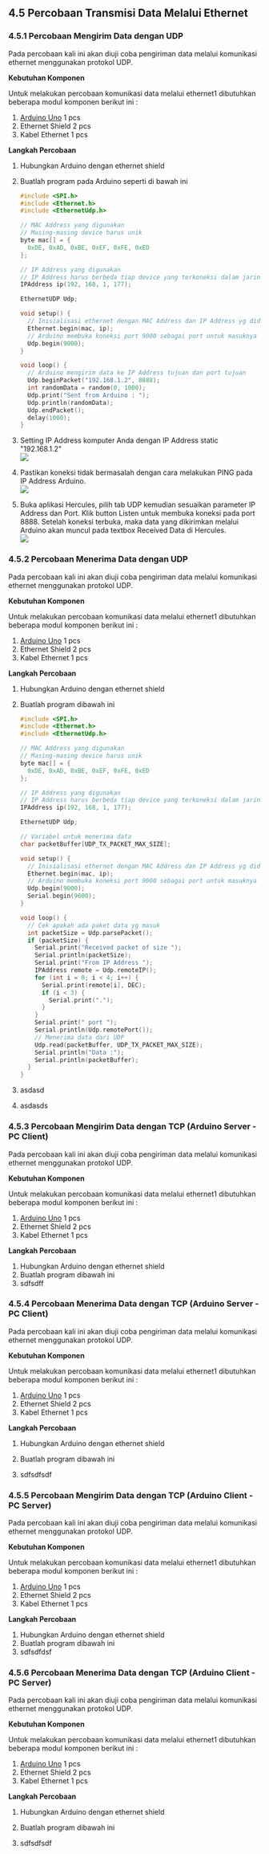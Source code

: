 ## 4.5 Percobaan Transmisi Data Melalui Ethernet

### 4.5.1 Percobaan Mengirim Data dengan UDP

Pada percobaan kali ini akan diuji coba pengiriman data melalui komunikasi ethernet menggunakan protokol UDP.

**Kebutuhan Komponen**

Untuk melakukan percobaan komunikasi data melalui ethernet1 dibutuhkan beberapa modul komponen berikut ini :

1. [Arduino Uno](https://store.arduino.cc/usa/arduino-uno-rev3) 1 pcs
2. Ethernet Shield 2 pcs
3. Kabel Ethernet  1 pcs

**Langkah Percobaan**

1. Hubungkan Arduino dengan ethernet shield
2. Buatlah program pada Arduino seperti di bawah ini

   ```cpp
   #include <SPI.h>
   #include <Ethernet.h>
   #include <EthernetUdp.h>

   // MAC Address yang digunakan
   // Masing-masing device harus unik
   byte mac[] = {
     0xDE, 0xAD, 0xBE, 0xEF, 0xFE, 0xED
   };

   // IP Address yang digunakan
   // IP Address harus berbeda tiap device yang terkoneksi dalam jaringan yg sama
   IPAddress ip(192, 168, 1, 177);

   EthernetUDP Udp;

   void setup() {
     // Inisialisasi ethernet dengan MAC Address dan IP Address yg didefinisikan diatas
     Ethernet.begin(mac, ip);
     // Arduino membuka koneksi port 9000 sebagai port untuk masuknya data
     Udp.begin(9000);
   }

   void loop() {
     // Arduino mengirim data ke IP Address tujuan dan port tujuan
     Udp.beginPacket("192.168.1.2", 8888);
     int randomData = random(0, 1000);
     Udp.print("Sent from Arduino : ");
     Udp.println(randomData);
     Udp.endPacket();
     delay(1000);
   }
   ```

3. Setting IP Address komputer Anda dengan IP Address static "192.168.1.2"  
   ![](/assets/2017-11-15_100614.png)

4. Pastikan koneksi tidak bermasalah dengan cara melakukan PING pada IP Address Arduino.  
   ![](/assets/2017-11-15_100700.png)

5. Buka aplikasi Hercules, pilih tab UDP kemudian sesuaikan parameter IP Address dan Port. Klik button Listen untuk membuka koneksi pada port 8888. Setelah koneksi terbuka, maka data yang dikirimkan melalui Arduino akan muncul pada textbox Received Data di Hercules.  
   ![](/assets/2017-11-15_104105.png)

### 4.5.2 Percobaan Menerima Data dengan UDP

Pada percobaan kali ini akan diuji coba pengiriman data melalui komunikasi ethernet menggunakan protokol UDP.

**Kebutuhan Komponen**

Untuk melakukan percobaan komunikasi data melalui ethernet1 dibutuhkan beberapa modul komponen berikut ini :

1. [Arduino Uno](https://store.arduino.cc/usa/arduino-uno-rev3) 1 pcs
2. Ethernet Shield 2 pcs
3. Kabel Ethernet  1 pcs

**Langkah Percobaan**

1. Hubungkan Arduino dengan ethernet shield
2. Buatlah program dibawah ini

   ```cpp
   #include <SPI.h>
   #include <Ethernet.h>
   #include <EthernetUdp.h>

   // MAC Address yang digunakan
   // Masing-masing device harus unik
   byte mac[] = {
     0xDE, 0xAD, 0xBE, 0xEF, 0xFE, 0xED
   };

   // IP Address yang digunakan
   // IP Address harus berbeda tiap device yang terkoneksi dalam jaringan yg sama
   IPAddress ip(192, 168, 1, 177);

   EthernetUDP Udp;

   // Variabel untuk menerima data
   char packetBuffer[UDP_TX_PACKET_MAX_SIZE];

   void setup() {
     // Inisialisasi ethernet dengan MAC Address dan IP Address yg didefinisikan diatas
     Ethernet.begin(mac, ip);
     // Arduino membuka koneksi port 9000 sebagai port untuk masuknya data
     Udp.begin(9000);
     Serial.begin(9600);
   }

   void loop() {
     // Cek apakah ada paket data yg masuk
     int packetSize = Udp.parsePacket();
     if (packetSize) {
       Serial.print("Received packet of size ");
       Serial.println(packetSize);
       Serial.print("From IP Address ");
       IPAddress remote = Udp.remoteIP();
       for (int i = 0; i < 4; i++) {
         Serial.print(remote[i], DEC);
         if (i < 3) {
           Serial.print(".");
         }
       }
       Serial.print(" port ");
       Serial.println(Udp.remotePort());
       // Menerima data dari UDP
       Udp.read(packetBuffer, UDP_TX_PACKET_MAX_SIZE);
       Serial.println("Data :");
       Serial.println(packetBuffer);
     }
   }
   ```

3. asdasd

4. asdasds

### 4.5.3 Percobaan Mengirim Data dengan TCP \(Arduino Server - PC Client\)

Pada percobaan kali ini akan diuji coba pengiriman data melalui komunikasi ethernet menggunakan protokol UDP.

**Kebutuhan Komponen**

Untuk melakukan percobaan komunikasi data melalui ethernet1 dibutuhkan beberapa modul komponen berikut ini :

1. [Arduino Uno](https://store.arduino.cc/usa/arduino-uno-rev3) 1 pcs
2. Ethernet Shield 2 pcs
3. Kabel Ethernet  1 pcs

**Langkah Percobaan**

1. Hubungkan Arduino dengan ethernet shield
2. Buatlah program dibawah ini
3. sdfsdff

### 4.5.4 Percobaan Menerima Data dengan TCP \(Arduino Server - PC Client\)

Pada percobaan kali ini akan diuji coba pengiriman data melalui komunikasi ethernet menggunakan protokol UDP.

**Kebutuhan Komponen**

Untuk melakukan percobaan komunikasi data melalui ethernet1 dibutuhkan beberapa modul komponen berikut ini :

1. [Arduino Uno](https://store.arduino.cc/usa/arduino-uno-rev3) 1 pcs
2. Ethernet Shield 2 pcs
3. Kabel Ethernet  1 pcs

**Langkah Percobaan**

1. Hubungkan Arduino dengan ethernet shield
2. Buatlah program dibawah ini

   

3. sdfsdfsdf

### 4.5.5 Percobaan Mengirim Data dengan TCP \(Arduino Client - PC Server\)

Pada percobaan kali ini akan diuji coba pengiriman data melalui komunikasi ethernet menggunakan protokol UDP.

**Kebutuhan Komponen**

Untuk melakukan percobaan komunikasi data melalui ethernet1 dibutuhkan beberapa modul komponen berikut ini :

1. [Arduino Uno](https://store.arduino.cc/usa/arduino-uno-rev3) 1 pcs
2. Ethernet Shield 2 pcs
3. Kabel Ethernet  1 pcs

**Langkah Percobaan**

1. Hubungkan Arduino dengan ethernet shield
2. Buatlah program dibawah ini
3. sdfsdfdsf

### 4.5.6 Percobaan Menerima Data dengan TCP \(Arduino Client - PC Server\)

Pada percobaan kali ini akan diuji coba pengiriman data melalui komunikasi ethernet menggunakan protokol UDP.

**Kebutuhan Komponen**

Untuk melakukan percobaan komunikasi data melalui ethernet1 dibutuhkan beberapa modul komponen berikut ini :

1. [Arduino Uno](https://store.arduino.cc/usa/arduino-uno-rev3) 1 pcs
2. Ethernet Shield 2 pcs
3. Kabel Ethernet  1 pcs

**Langkah Percobaan**

1. Hubungkan Arduino dengan ethernet shield
2. Buatlah program dibawah ini

   
3. sdfsdfsdf



